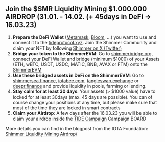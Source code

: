 ## Join the $SMR Liquidity Mining $1.000.000 AIRDROP (31.01. - 14.02. (+ 45days in DeFi -> 16.03.23)

1. **Prepare the DeFi Wallet** ([Metamask](https://metamask.io/), [Bloom](https://bloomwallet.io/), ...) you want to use and connect it to the [tideprotocol.xyz](https://www.tideprotocol.xyz/users/spaces/1500?referralCode=Q5U65N). Join the Shimmer Community and claim your NFT by following [Shimmer on X (Twitter)](https://twitter.com/shimmernet) 
2. **Bridge your token to the ShimmerEVM**: Go to [shimmerbridge.org](https://shimmerbridge.org/bridge), connect your DeFi Wallet and bridge (minimum $1000) of your Assets (ETH, wBTC, USDT, USDC, MATIC, BNB, AVAX or FTM) onto the [ShimmerEVM](https://defillama.com/chain/ShimmerEVM)
3. **Use these bridged assets in DeFi on the ShimmerEVM**: Go to [shimmersea.finance](https://shimmersea.finance/), [iotabee.com](iotabee.com), [tangleswap.exchange](https://www.tangleswap.exchange/) or [deepr.finance](deepr.finance) and provide liquidity in pools, farming or lending.
4. **Stay calm for at least 30 days**: Your assets (> $1000 value) have to locked for at least 30days (max. 45 days are possible). You can of course change your positions at any time, but please make sure that most of the time they are locked in smart contracts
5. **Claim your Airdrop**: A few days after the 16.03.23 you will be able to claim your airdrop inside the [TIDE Campaign](https://tideprotocol.xyz/users/campaign/58ab133e-c54c-481a-aedf-e552aef7b6f5) Campaign BOARD

More details you can find in the blogpost from the IOTA Foundation: [Shimmer Liquidity Mining Airdrop/](https://blog.shimmer.network/shimmer-liquidity-mining-airdrop/) 
